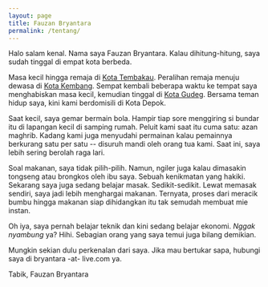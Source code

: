 ```yaml
---
layout: page
title: Fauzan Bryantara
permalink: /tentang/
---
```


Halo salam kenal. Nama saya Fauzan Bryantara. Kalau dihitung-hitung, saya sudah tinggal di empat kota berbeda. 

Masa kecil hingga remaja di [Kota Tembakau](https://id.wikipedia.org/wiki/Temanggung). Peralihan remaja menuju dewasa di [Kota Kembang](https://id.wikipedia.org/wiki/Kota_Bandung). Sempat kembali beberapa waktu ke tempat saya menghabiskan masa kecil, kemudian tinggal di [Kota Gudeg](https://id.wikipedia.org/wiki/Kota_Yogyakarta). Bersama teman hidup saya, kini kami berdomisili di Kota Depok.

Saat kecil, saya gemar bermain bola. Hampir tiap sore menggiring si bundar itu di lapangan kecil di samping rumah. Peluit kami saat itu cuma satu: azan maghrib. Kadang kami juga menyudahi permainan kalau pemainnya berkurang satu per satu -- disuruh mandi oleh orang tua kami. Saat ini, saya lebih sering berolah raga lari.

Soal makanan, saya tidak pilih-pilih. Namun, ngiler juga kalau dimasakin tongseng atau brongkos oleh ibu saya. Sebuah kenikmatan yang hakiki. Sekarang saya juga sedang belajar masak. Sedikit-sedikit. Lewat memasak sendiri, saya jadi lebih menghargai makanan. Ternyata, proses dari meracik bumbu hingga makanan siap dihidangkan itu tak semudah membuat mie instan.

Oh iya, saya pernah belajar teknik dan kini sedang belajar ekonomi. _Nggak nyambung_ ya? Hihi. Sebagian orang yang saya temui juga bilang demikian.

Mungkin sekian dulu perkenalan dari saya. Jika mau bertukar sapa, hubungi saya di bryantara -at- live.com ya.

Tabik,
Fauzan Bryantara
